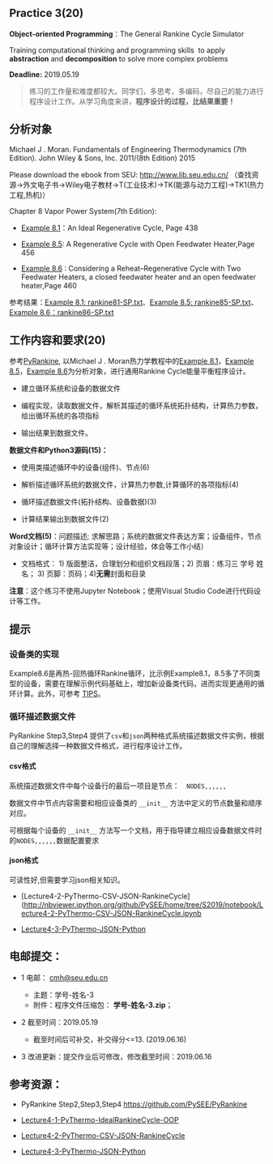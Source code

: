 ## Practice 3(20)

**Object-oriented Programming**：The General Rankine Cycle Simulator 

Training computational thinking and  programming skills  to apply **abstraction** and **decomposition** to solve more complex problems

**Deadline:**  2019.05.19


>练习的工作量和难度都较大。同学们，多思考，多编码，尽自己的能力进行程序设计工作。从学习角度来讲，**程序设计的过程，比结果重要！**
   

## 分析对象

Michael J . Moran. Fundamentals of Engineering Thermodynamics (7th Edition).  John Wiley & Sons, Inc. 2011/(8th Edition) 2015

Please download the ebook from SEU: http://www.lib.seu.edu.cn/ （查找资源->外文电子书->Wiley电子教材->T(工业技术)->TK(能源与动力工程)->TK1(热力工程,热机)）

Chapter 8 Vapor Power System(7th Edition): 

 * [Example 8.1](./rankine81.md)：An Ideal Regenerative Cycle, Page 438

* [Example 8.5](./rankine85.md): A Regenerative Cycle with Open Feedwater Heater,Page 456

* [Example 8.6](./rankine86.md) : Considering a Reheat–Regenerative Cycle with Two Feedwater Heaters, a closed feedwater heater and an open feedwater heater,Page 460

参考结果：[Example 8.1: rankine81-SP.txt](./rankine81-SP.txt)、[Example 8.5: rankine85-SP.txt](./rankine85-SP.txt)、[Example 8.6：rankine86-SP.txt](./rankine86-SP.txt)

## 工作内容和要求(20)

参考[PyRankine](https://github.com/PySEE/PyRankine), 以Michael J . Moran热力学教程中的[Example 8.1](./rankine81.md)，[Example 8.5](./rankine85.md)，[Example 8.6](./rankine86.md)为分析对象，进行通用Rankine Cycle能量平衡程序设计。

* 建立循环系统和设备的数据文件

* 编程实现，读取数据文件，解析其描述的循环系统拓扑结构，计算热力参数，给出循环系统的各项指标

* 输出结果到数据文件。

**数据文件和Python3源码(15)：**

   * 使用类描述循环中的设备(组件)、节点(6)
   
   * 解析描述循环系统的数据文件，计算热力参数,计算循环的各项指标(4)

   * 循环描述数据文件(拓扑结构、设备数据)(3)

   * 计算结果输出到数据文件(2)
  
**Word文档(5)**：问题描述; 求解思路；系统的数据文件表达方案；设备组件，节点对象设计；循环计算方法实现等；设计经验，体会等工作小结）

   * 文档格式： 1) 版面整洁，合理划分和组织文档段落；2) 页眉：练习三 学号 姓名； 3) 页脚：页码；4)**无需**封面和目录


**注意**：这个练习不使用Jupyter Notebook；使用Visual Studio Code进行代码设计等工作。

## 提示

### 设备类的实现

Example8.6是再热-回热循环Rankine循环，比示例Example8.1，8.5多了不同类型的设备，需要在理解示例代码基础上，增加新设备类代码，进而实现更通用的循环计算。此外，可参考 [TIPS](./tips.md)。

### 循环描述数据文件

PyRankine Step3,Step4 提供了`csv`和`json`两种格式系统描述数据文件实例，根据自己的理解选择一种数据文件格式，进行程序设计工作。

#### csv格式

系统描述数据文件中每个设备行的最后一项目是节点：　`NODES,,,,,,`

数据文件中节点内容需要和相应设备类的 `__init__` 方法中定义的节点数量和顺序对应。
 
可根据每个设备的 `__init__` 方法写一个文档，用于指导建立相应设备数据文件时的`NODES,,,,,,`数据配置要求  

#### json格式 

可读性好,但需要学习json相关知识。

*  [Lecture4-2-PyThermo-CSV-JSON-RankineCycle](http://nbviewer.ipython.org/github/PySEE/home/tree/S2019/notebook/Lecture4-2-PyThermo-CSV-JSON-RankineCycle.ipynb
 
 * [Lecture4-3-PyThermo-JSON-Python](http://nbviewer.ipython.org/github/PySEE/home/tree/S2019/notebook/Lecture4-3-PyThermo-JSON-Python.ipynb)


## 电邮提交：

* 1 电邮： cmh@seu.edu.cn
   * 主题：学号-姓名-3
   * 附件：程序文件压缩包： **学号-姓名-3.zip**；

* 2 截至时间：2019.05.19
   * 截至时间后可补交，补交得分<=13. (2019.06.16)

* 3 改进更新：提交作业后可修改，修改截至时间：2019.06.16

## 参考资源：

*  PyRankine Step2,Step3,Step4 https://github.com/PySEE/PyRankine 

*  [Lecture4-1-PyThermo-IdealRankineCycle-OOP](http://nbviewer.ipython.org/github/PySEE/home/tree/S2019/notebook/Lecture4-1-PyThermo-IdealRankineCycle-OOP.ipynb)

*  [Lecture4-2-PyThermo-CSV-JSON-RankineCycle](http://nbviewer.ipython.org/github/PySEE/home/tree/S2019/notebook/Lecture4-2-PyThermo-CSV-JSON-RankineCycle.ipynb)

*  [Lecture4-3-PyThermo-JSON-Python](http://nbviewer.ipython.org/github/PySEE/home/tree/S2019/notebook/Lecture4-3-PyThermo-JSON-Python.ipynb)